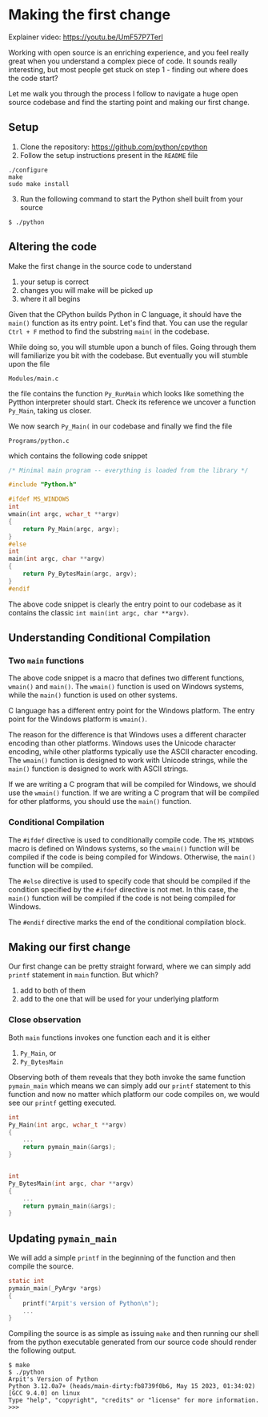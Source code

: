 Making the first change
===

Explainer video: https://youtu.be/UmF57P7TerI

Working with open source is an enriching experience, and you feel really great when you understand a complex piece of code.
It sounds really interesting, but most people get stuck on step 1 - finding out where does the code start?

Let me walk you through the process I follow to navigate a huge open source codebase and find the starting point and making
our first change.

## Setup

1. Clone the repository: https://github.com/python/cpython
2. Follow the setup instructions present in the `README` file

```
./configure
make
sudo make install
```

3. Run the following command to start the Python shell built from your source

```
$ ./python
```

## Altering the code

Make the first change in the source code to understand

1. your setup is correct
2. changes you will make will be picked up
3. where it all begins

Given that the CPython builds Python in C language, it should have the `main()` function as its entry point. Let's find that. You can use the regular `Ctrl + F` method to find the substring `main(` in the codebase.

While doing so, you will stumble upon a bunch of files. Going through them will familiarize you bit with the codebase. But eventually you will stumble upon the file

```
Modules/main.c
```

the file contains the function `Py_RunMain` which looks like something the Pytthon interpreter should start. Check its reference we uncover a function `Py_Main`, taking us closer.

We now search `Py_Main(` in our codebase and finally we find the file

```
Programs/python.c
```

which contains the following code snippet

```c
/* Minimal main program -- everything is loaded from the library */

#include "Python.h"

#ifdef MS_WINDOWS
int
wmain(int argc, wchar_t **argv)
{
    return Py_Main(argc, argv);
}
#else
int
main(int argc, char **argv)
{
    return Py_BytesMain(argc, argv);
}
#endif
```

The above code snippet is clearly the entry point to our codebase as it contains the classic `int main(int argc, char **argv)`.

## Understanding Conditional Compilation

### Two `main` functions

The above code snippet is a macro that defines two different functions, `wmain()` and `main()`. The `wmain()` function is used on Windows systems, while the `main()` function is used on other systems.

C language has a different entry point for the Windows platform. The entry point for the Windows platform is `wmain()`.

The reason for the difference is that Windows uses a different character encoding than other platforms. Windows uses the Unicode character encoding, while other platforms typically use the ASCII character encoding. The `wmain()` function is designed to work with Unicode strings, while the `main()` function is designed to work with ASCII strings.

If we are writing a C program that will be compiled for Windows, we should use the `wmain()` function. If we are writing a C program that will be compiled for other platforms, you should use the `main()` function.

### Conditional Compilation

The `#ifdef` directive is used to conditionally compile code. The `MS_WINDOWS` macro is defined on Windows systems, so the `wmain()` function will be compiled if the code is being compiled for Windows. Otherwise, the `main()` function will be compiled.

The `#else` directive is used to specify code that should be compiled if the condition specified by the `#ifdef` directive is not met. In this case, the `main()` function will be compiled if the code is not being compiled for Windows.

The `#endif` directive marks the end of the conditional compilation block.

## Making our first change

Our first change can be pretty straight forward, where we can simply add `printf` statement in `main` function. But which?

1. add to both of them
2. add to the one that will be used for your underlying platform

### Close observation

Both `main` functions invokes one function each and it is either

1. `Py_Main`, or
2. `Py_BytesMain`

Observing both of them reveals that they both invoke the same function `pymain_main` which means we can simply add our `printf` statement to this function and now no matter which platform our code compiles on, we would see our `printf` getting executed.

```c
int
Py_Main(int argc, wchar_t **argv)
{
    ...
    return pymain_main(&args);
}


int
Py_BytesMain(int argc, char **argv)
{
    ...
    return pymain_main(&args);
}
```

## Updating `pymain_main`

We will add a simple `printf` in the beginning of the function and then compile the source.

```c
static int
pymain_main(_PyArgv *args)
{
	printf("Arpit's version of Python\n");
    ...
}
```

Compiling the source is as simple as issuing `make` and then running our shell from the python executable generated from our source code should render the following output.

```
$ make
$ ./python
Arpit's Version of Python
Python 3.12.0a7+ (heads/main-dirty:fb8739f0b6, May 15 2023, 01:34:02) [GCC 9.4.0] on linux
Type "help", "copyright", "credits" or "license" for more information.
>>>
```
